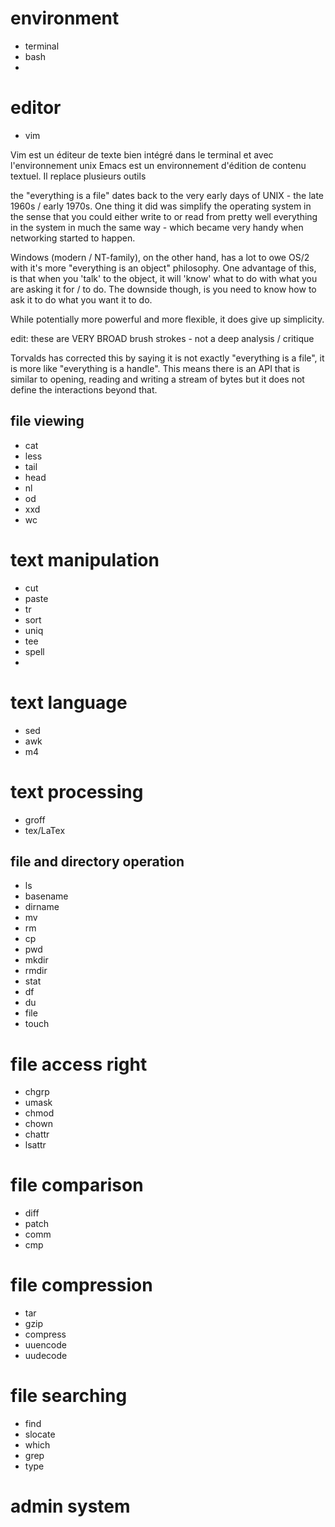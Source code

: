 # environment
- terminal
- bash
-
# editor
- vim

Vim est un éditeur de texte bien intégré dans le terminal et avec l'environnement unix
Emacs est un environnement d'édition de contenu textuel. Il replace plusieurs outils

the "everything is a file" dates back to the very early days of UNIX - 
the late 1960s / early 1970s. One thing it did was simplify the operating system
 in the sense that you could either write to or read from pretty well everything 
 in the system in much the same way - which became very handy when networking 
 started to happen.

Windows (modern / NT-family), on the other hand, has a lot to owe OS/2 with it's 
more "everything is an object" philosophy. One advantage of this, is that when 
you 'talk' to the object, it will 'know' what to do with what you are asking it 
for / to do. The downside though, is you need to know how to ask it to do what 
you want it to do.

While potentially more powerful and more flexible, it does give up simplicity.

edit: these are VERY BROAD brush strokes - not a deep analysis / critique


Torvalds has corrected this by saying it is not exactly "everything is a file", 
it is more like "everything is a handle". This means there is an API that is 
similar to opening, reading and writing a stream of bytes but it does not 
define the interactions beyond that.

## file viewing
- cat
- less
- tail
- head
- nl
- od
- xxd
- wc

# text manipulation
- cut
- paste
- tr
- sort
- uniq
- tee
- spell
-

# text language
- sed
- awk
- m4

# text processing
- groff
- tex/LaTex

## file and directory operation
- ls
- basename
- dirname
- mv
- rm
- cp
- pwd
- mkdir
- rmdir
- stat
- df
- du
- file
- touch

# file access right
- chgrp
- umask
- chmod
- chown
- chattr
- lsattr

# file comparison
- diff
- patch
- comm
- cmp

# file compression
- tar
- gzip
- compress
- uuencode
- uudecode

# file searching
- find
- slocate
- which
- grep
- type

# admin system
## 
